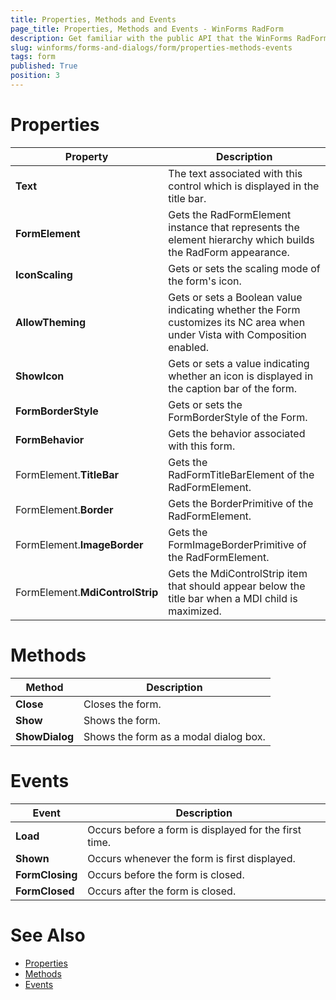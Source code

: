 ```yaml
---
title: Properties, Methods and Events
page_title: Properties, Methods and Events - WinForms RadForm
description: Get familiar with the public API that the WinForms RadForm offers.
slug: winforms/forms-and-dialogs/form/properties-methods-events
tags: form
published: True
position: 3 
---
```


# Properties

|Property|Description|
|----|----|
|__Text__|The text associated with this control which is displayed in the title bar.|
|__FormElement__|Gets the RadFormElement instance that represents the element hierarchy which builds the RadForm appearance.|
|__IconScaling__|Gets or sets the scaling mode of the form's icon.|
|__AllowTheming__|Gets or sets a Boolean value indicating whether the Form customizes its NC area when under Vista with Composition enabled.|
|__ShowIcon__|Gets or sets a value indicating whether an icon is displayed in the caption bar of the form.|
|__FormBorderStyle__|Gets or sets the FormBorderStyle of the Form.|
|__FormBehavior__|Gets the behavior associated with this form.|
|FormElement.__TitleBar__|Gets the RadFormTitleBarElement of the RadFormElement.|
|FormElement.__Border__|Gets the BorderPrimitive of the RadFormElement.|
|FormElement.__ImageBorder__|Gets the FormImageBorderPrimitive of the RadFormElement.|
|FormElement.__MdiControlStrip__|Gets the MdiControlStrip item that should appear below the title bar when a MDI child is maximized.|

# Methods

|Method|Description|
|----|----|
|__Close__|Closes the form.|
|__Show__|Shows the form.|
|__ShowDialog__|Shows the form as a modal dialog box.|

# Events

|Event|Description|
|----|----|
|__Load__|Occurs before a form is displayed for the first time.|
|__Shown__|Occurs whenever the form is first displayed.|
|__FormClosing__|Occurs before the form is closed.|
|__FormClosed__|Occurs after the form is closed.|

# See Also

* [Properties](https://docs.telerik.com/devtools/winforms/api/telerik.wincontrols.ui.radform.html#properties)
* [Methods](https://docs.telerik.com/devtools/winforms/api/telerik.wincontrols.ui.radform.html#methods)
* [Events](https://docs.telerik.com/devtools/winforms/api/telerik.wincontrols.ui.radformcontrolbase.html#events)





